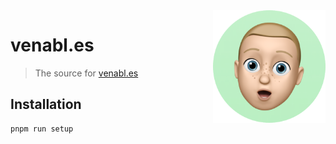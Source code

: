 <img src="public/apple-touch-icon.png" align="right" />

# venabl.es

> The source for [venabl.es](https://venabl.es)

## Installation

```sh
pnpm run setup
```
